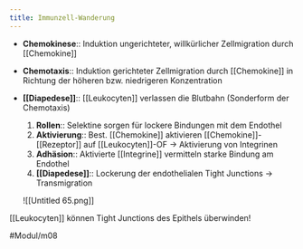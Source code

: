 ```yaml
---
title: Immunzell-Wanderung
---
```



- **Chemokinese**:: Induktion ungerichteter, willkürlicher Zellmigration durch [[Chemokine]]
- **Chemotaxis**:: Induktion gerichteter Zellmigration durch [[Chemokine]] in Richtung der höheren bzw. niedrigeren Konzentration
- **[[Diapedese]]**:: [[Leukocyten]] verlassen die Blutbahn (Sonderform der Chemotaxis)
    1. **Rollen**:: Selektine sorgen für lockere Bindungen mit dem Endothel
    2. **Aktivierung**:: Best. [[Chemokine]] aktivieren [[Chemokine]]-[[Rezeptor]] auf [[Leukocyten]]-OF → Aktivierung von Integrinen
    3. **Adhäsion**:: Aktivierte [[Integrine]] vermitteln starke Bindung am Endothel
    4. **[[Diapedese]]**:: Lockerung der endothelialen Tight Junctions → Transmigration

    ![[Untitled 65.png]]

[[Leukocyten]] können Tight Junctions des Epithels überwinden!

#Modul/m08
